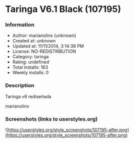 # Taringa V6.1 Black (107195)

### Information
- Author: marianolinx (unknown)
- Created at: unknown
- Updated at: 11/11/2014, 3:14:38 PM
- License: NO-REDISTRIBUTION
- Category: taringa
- Rating: undefined
- Total installs: 163
- Weekly installs: 0


### Description
Taringa v6 rediseñada

marianolinx


### Screenshots (links to userstyles.org)
![https://userstyles.org/style_screenshots/107195-after.png](https://userstyles.org/style_screenshots/107195-after.png)



